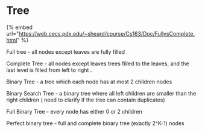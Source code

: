 # Tree

{% embed url="https://web.cecs.pdx.edu/~sheard/course/Cs163/Doc/FullvsComplete.html" %}

Full tree - all nodes except leaves are fully filled

Complete Tree - all nodes except leaves trees filled to the leaves, and the last level is filled from left to right .

Binary Tree - a tree which each node has at most 2 children nodes 

Binary Search Tree - a binary tree where all left children are smaller than the right children \( need to clarify if the tree can contain duplicates\) 

Full Binary Tree - every node has either 0 or 2 children 

Perfect binary tree - full and complete binary tree \(exactly 2^K-1\) nodes 




